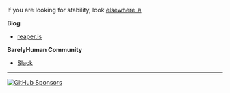 If you are looking for stability, look [elsewhere &#8599;](https://github.com/dumbjs)


**Blog** 
- [reaper.is](https://reaper.is)


**BarelyHuman Community**
- [Slack](https://join.slack.com/t/barelyhuman/shared_invite/zt-1r4tm5xtw-oRCGmCQJpAmvPnVAOW90oA)

--- 

[![GitHub Sponsors](https://img.shields.io/github/sponsors/barelyhuman?colorA=black&colorB=black&label=Sponsor%20Me!&logo=buymeacoffee&style=for-the-badge)](https://github.com/sponsors/barelyhuman)
